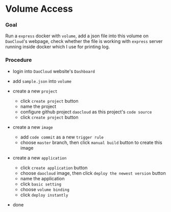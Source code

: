 # Volume Access

### Goal
  Run a `express` docker with `volume`, add a json file into this volume on `DaoCloud`'s webpage, check whether the file is working with `express` server running inside docker which I use for printing log.

### Procedure
  + login into `DaoCloud` website's `Dashboard`

  + add `sample.json` into `volume`
 
  + create a new `project`
    - click `create project` button
    - name the project
    - configure github project `daocloud` as this project's `code source`
    - click `create project` button

  + create a new `image`
    - add `code commit` as a new `trigger rule`
    - choose `master` branch, then click `manual build` button to create this image

  + create a new `application`
    - click `create application` button
    - choose `daocloud` image, then click `deploy the newest version` button
    - name the application
    - click `basic setting`
    - choose `volume binding`
    - click `deploy instantly`
  
  + done
